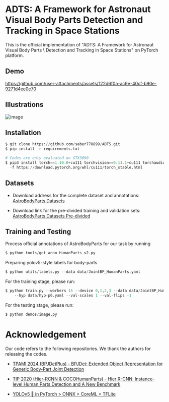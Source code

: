 # ADTS: A Framework for Astronaut Visual Body Parts Detection and Tracking in Space Stations

This is the official implementation of "ADTS: A Framework for Astronaut Visual Body Parts \\ Detection and Tracking in Space Stations" on PyTorch platform.

## Demo

https://github.com/user-attachments/assets/122d6f0a-ac9e-40cf-b90e-9271d4ee0e70

## Illustrations

![image](https://github.com/saber778899/ADTS-FRAMEWORK/blob/main/illustration.png)

## Installation

```python
$ git clone https://github.com/saber778899/ADTS.git
$ pip install -r requirements.txt

# Codes are only evaluated on GTX3090
$ pip3 install torch==1.10.0+cu111 torchvision==0.11.1+cu111 torchaudio==0.10.0+cu111 \
  -f https://download.pytorch.org/whl/cu111/torch_stable.html
```

## Datasets

* Download address for the complete dataset and annotations: [AstroBodyParts Datasets](https://drive.google.com/drive/folders/1wUf7o7ngUXhXjTdUNYcZ4VGuQaP8kzNb?usp=drive_link)

* Download link for the pre-divided training and validation sets: [AstroBodyParts Datasets Pre-divided](https://drive.google.com/drive/folders/1BCIJo1lzVhbxC4TYu6hrPRxHcPhKLde4?usp=drive_link)
  
## Training and Testing

Process official annotations of AstroBodyParts for our task by running 

```python
$ python tools/get_anno_HumanParts_v2.py
```

Preparing yolov5-style labels for body-parts

```python
$ python utils/labels.py --data data/JointBP_HumanParts.yaml
```

For the training stage, please run:

```python
$ python train.py --workers 15 --device 0,1,2,3 --data data/JointBP_HumanParts.yaml \
    --hyp data/hyp-p6.yaml --val-scales 1 --val-flips -1 
```

For the testing stage, please run:

```python
$ python demos/image.py
```


# Acknowledgement

Our code refers to the following repositories. We thank the authors for releasing the codes.

* [TPAMI 2024 (BPJDetPlus) - BPJDet: Extended Object Representation for Generic Body-Part Joint Detection](https://github.com/hnuzhy/BPJDet/tree/BPJDetPlus?tab=readme-ov-file)

* [TIP 2020 (Hier-RCNN & COCOHumanParts) - Hier R-CNN: Instance-level Human Parts Detection and A New Benchmark](https://github.com/soeaver/Hier-R-CNN)

* [YOLOv5 🚀 in PyTorch > ONNX > CoreML > TFLite](https://github.com/ultralytics/yolov5)
